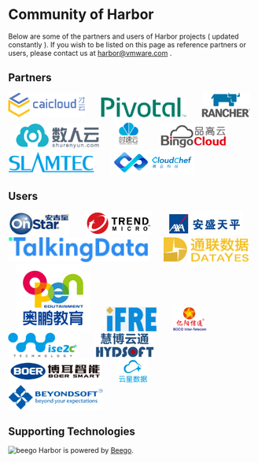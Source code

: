# Community of Harbor

Below are some of the partners and users of Harbor projects ( updated constantly ). If you wish to be listed on this page as reference partners or users, please contact us at [harbor@vmware.com](mailto:harbor@vmware.com) . 

## Partners
<a href="https://www.caicloud.io" target="_blank" border="0"><img alt="CaiCloud" src="docs/img/caicloud.png" height="50"></a>&nbsp; &nbsp; &nbsp; &nbsp; 
<a href="https://pivotal.io/" target="_blank" border="0"><img alt="Pivotal" src="docs/img/pivotal.png" height="40"></a>&nbsp; &nbsp; &nbsp; &nbsp; 
<a href="https://rancher.com/" target="_blank" border="0"><img alt="Rancher" src="docs/img/rancher.png" height="50"></a>&nbsp; &nbsp; &nbsp; &nbsp; 
<a href="https://www.shurenyun.com/" target="_blank" border="0"><img alt="DataMan" src="docs/img/dataman.png" height="50"></a>&nbsp; &nbsp; &nbsp; &nbsp; 
<a href="https://www.tenxcloud.com/" target="_blank" border="0"><img alt="TenxCloud" src="docs/img/tenxcloud.png" height="60"></a>&nbsp; &nbsp; &nbsp; &nbsp; 
<a href="http://www.bingocc.com/" target="_blank" border="0"><img alt="BingoCloud" src="docs/img/bingocloud.png" height="50"></a>&nbsp; &nbsp; &nbsp; &nbsp; 
<a href="http://www.slamtec.com" target="_blank" border="0"><img alt="SlamTec" src="docs/img/slamtec.png" height="50"></a>&nbsp; &nbsp; &nbsp; &nbsp; 
<a href="http://www.cloudchef.io/" target="_blank" border="0"><img alt="CloudChef" src="docs/img/cloudchef.png" height="50"></a>&nbsp; &nbsp; &nbsp; &nbsp; 

## Users
<a href="https://www.onstar.com.cn" border="0" target="_blank"><img alt="OnStar" src="docs/img/onstar.png" height="50"></a>&nbsp; &nbsp; &nbsp; &nbsp; 
<a href="https://www.trendmicro.com" border="0" target="_blank"><img alt="trendmicro" src="docs/img/trendmicro.png" height="50"></a>&nbsp; &nbsp; &nbsp; &nbsp; 
<a href="https://www.axatp.com" border="0" target="_blank"><img alt="axatp" src="docs/img/axatp.png" height="50"></a>&nbsp; &nbsp; &nbsp; &nbsp; 
<a href="https://www.talkingdata.com" border="0" target="_blank"><img alt="talkingdata" src="docs/img/talkingdata.png" height="50"></a>&nbsp; &nbsp; &nbsp; &nbsp; 
<a href="https://www.datayes.com" border="0" target="_blank"><img alt="DataYes" src="docs/img/datayes.png" height="50"></a>&nbsp; &nbsp; &nbsp; &nbsp; 
<a href="http://www.open.com.cn" border="0" target="_blank"><img alt="OpenEdutainment" src="docs/img/openedutainment.png"></a>&nbsp; &nbsp; &nbsp; &nbsp; 
<a href="http://www.ifre.com.cn" border="0" target="_blank"><img alt="iFRE" src="docs/img/ifre.png" height="50"></a>&nbsp; &nbsp; &nbsp; &nbsp; 
<a href="http://www.boco.com.cn:8080/bocoit/" border="0" target="_blank"><img alt="BOCOIT" src="docs/img/bocoit.png" height="50"></a>&nbsp; &nbsp; &nbsp; &nbsp; 
<a href="http://www.wise2c.com/" border="0" target="_blank"><img alt="wise2c" src="docs/img/wise2c.png" height="50"></a>&nbsp; &nbsp; &nbsp; &nbsp; 
<a href="http://www.hydsoft.com/" border="0" target="_blank"><img alt="HYDSoft" src="docs/img/hydsoft.png" height="50"></a>&nbsp; &nbsp; &nbsp; &nbsp; 
<a href="http://www.boericasa.com/index.html" border="0" target="_blank"><img alt="BoerSmart" src="docs/img/boer.png" height="50"></a>&nbsp; &nbsp; &nbsp; &nbsp; 
<a href="http://www.cloud-star.com.cn/" border="0" target="_blank"><img alt="CloudStar" src="docs/img/cloudstar.png" height="50"></a>&nbsp; &nbsp; &nbsp; &nbsp; 
<a href="http://www.beyondsoft.com/" border="0" target="_blank"><img alt="BeyondSoft" src="docs/img/beyondsoft.png" height="50"></a>&nbsp; &nbsp; &nbsp; &nbsp; 

## Supporting Technologies
<img alt="beego" src="docs/img/beegoLogo.png"> Harbor is powered by <a href="http://beego.me/">Beego</a>.
